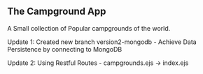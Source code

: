 ## The Campground App

A Small collection of Popular campgrounds of the world.


Update 1: Created new branch version2-mongodb
    - Achieve Data Persistence by connecting to MongoDB

Update 2: Using Restful Routes
    - campgrounds.ejs -> index.ejs
